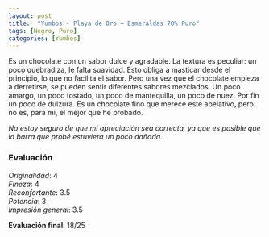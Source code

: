 ```yaml
---
layout: post
title:  "Yumbos - Playa de Oro – Esmeraldas 70% Puro"
tags: [Negro, Puro] 
categories: [Yumbos]
---
```



Es un chocolate con un sabor dulce y agradable. La textura es peculiar: un poco quebradiza, le falta suavidad. Esto obliga a masticar desde el principio, lo que no facilita el sabor. Pero una vez que el chocolate empieza a derretirse, se pueden sentir diferentes sabores mezclados. Un poco amargo, un poco tostado, un poco de mantequilla, un poco de nuez. Por fin un poco de dulzura.
Es un chocolate fino que merece este apelativo, pero no es, para mí, el mejor que he probado.

*No estoy seguro de que mi apreciación sea correcta, ya que es posible que la barra que probé estuviera un poco dañada.*

### Evaluación

_Originalidad_: 4  
_Fineza_: 4  
_Reconfortante_: 3.5  
_Potencia_: 3  
_Impresión general_: 3.5

**Evaluación final**: 18/25

